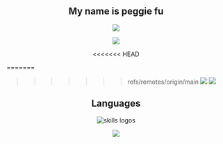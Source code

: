 <h2 align="center">My name is peggie fu</h2>
<p align="center">
    <img src="https://github-profile-summary-cards.vercel.app/api/cards/profile-details?username=peggiefu&theme=tokyonight" />
</p>
<p align="center">
    <img src="https://github-readme-stats.vercel.app/api?username=peggiefu"/>
</p> 
<p align="center">
<<<<<<< HEAD

=======
>>>>>>> refs/remotes/origin/main
    <img src="http://github-readme-streak-stats.herokuapp.com?user=peggiefu&theme=tokyonight&hide_border=false" />
    <img
        src="https://github-profile-summary-cards.vercel.app/api/cards/most-commit-language?username=peggiefu&theme=tokyonight" />
</p>
<h2 align="center">Languages</h2>
<p align="center">
    <img src="https://skillicons.dev/icons?i=git,github,express,cypress,redux,vite,html,css,sass,tailwind,nodejs,js,ts,react,solidity,nextjs,firebase,mongodb,figma,prisma&perline=10"
        alt="skills logos" />
</p>
<p align="center">
    <img src="https://github-profile-trophy.vercel.app/?username=peggiefu">
</p> 

